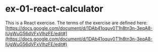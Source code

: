 # ex-01-react-calculator
This is a React exercise. The terms of the exercise are defined
here: [https://docs.google.com/document/d/1DAb41oquv0T1h8tn3n-3eqA8-lUgWuG56dVFxVlhzFE/edit#](https://docs.google.com/document/d/1DAb41oquv0T1h8tn3n-3eqA8-lUgWuG56dVFxVlhzFE/edit#)
